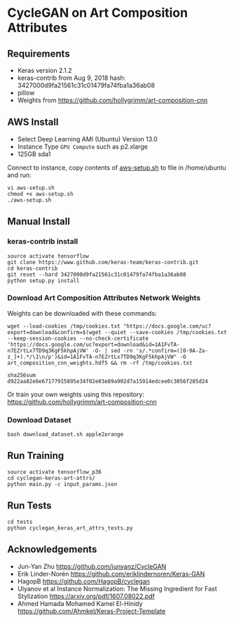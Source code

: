 # CycleGAN on Art Composition Attributes

## Requirements
* Keras version 2.1.2
* keras-contrib from Aug 9, 2018 hash: 3427000d9fa21561c31c01479fa74fba1a36ab08
* pillow
* Weights from https://github.com/hollygrimm/art-composition-cnn

## AWS Install
* Select Deep Learning AMI (Ubuntu) Version 13.0
* Instance Type `GPU Compute` such as p2.xlarge
* 125GB sda1

Connect to instance, copy contents of [aws-setup.sh](aws-setup.sh) to file in /home/ubuntu and run:
```
vi aws-setup.sh
chmod +x aws-setup.sh
./aws-setup.sh
```

## Manual Install
### keras-contrib install
```
source activate tensorflow
git clone https://www.github.com/keras-team/keras-contrib.git
cd keras-contrib
git reset --hard 3427000d9fa21561c31c01479fa74fba1a36ab08
python setup.py install
```

### Download Art Composition Attributes Network Weights
Weights can be downloaded with these commands:
```
wget --load-cookies /tmp/cookies.txt "https://docs.google.com/uc?export=download&confirm=$(wget --quiet --save-cookies /tmp/cookies.txt --keep-session-cookies --no-check-certificate 'https://docs.google.com/uc?export=download&id=1A1FvTA-n7EZrtLx7TD9q3KgF5khpAjVW' -O- | sed -rn 's/.*confirm=([0-9A-Za-z_]+).*/\1\n/p')&id=1A1FvTA-n7EZrtLx7TD9q3KgF5khpAjVW" -O art_composition_cnn_weights.hdf5 && rm -rf /tmp/cookies.txt

sha256sum d922aa82e6e67177915895e34f02e03e89a902d7a15914edcee0c3056f285d24
```

Or train your own weights using this repository: https://github.com/hollygrimm/art-composition-cnn

### Download Dataset
```
bash download_dataset.sh apple2orange
```

## Run Training
```
source activate tensorflow_p36
cd cyclegan-keras-art-attrs/
python main.py -c input_params.json
```

## Run Tests
```
cd tests
python cyclegan_keras_art_attrs_tests.py
```


## Acknowledgements

* Jun-Yan Zhu https://github.com/junyanz/CycleGAN
* Erik Linder-Norén https://github.com/eriklindernoren/Keras-GAN
* HagopB https://github.com/HagopB/cyclegan
* Ulyanov et al Instance Normalization: The Missing Ingredient for Fast Stylization https://arxiv.org/pdf/1607.08022.pdf
* Ahmed Hamada Mohamed Kamel El-Hinidy https://github.com/Ahmkel/Keras-Project-Template



